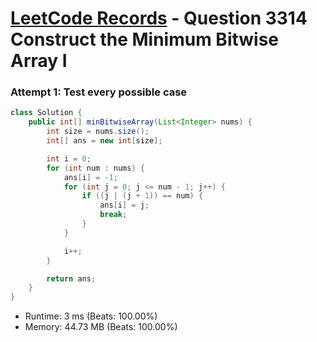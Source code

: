 # [LeetCode Records](../../README.md) - Question 3314 Construct the Minimum Bitwise Array I

### Attempt 1: Test every possible case
```java
class Solution {
    public int[] minBitwiseArray(List<Integer> nums) {
        int size = nums.size();
        int[] ans = new int[size];

        int i = 0;
        for (int num : nums) {
            ans[i] = -1;
            for (int j = 0; j <= num - 1; j++) {
                if ((j | (j + 1)) == num) {
                    ans[i] = j;
                    break;
                }
            }

            i++;
        }

        return ans;
    }
}
```
- Runtime: 3 ms (Beats: 100.00%)
- Memory: 44.73 MB (Beats: 100.00%)

<br>
